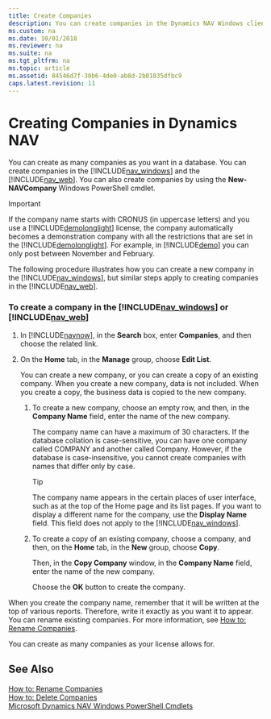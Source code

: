```yaml
---
title: Create Companies
description: You can create companies in the Dynamics NAV Windows client and Web client by using the New-NAVCompany windows PowerShell cmdlet.  
ms.custom: na
ms.date: 10/01/2018
ms.reviewer: na
ms.suite: na
ms.tgt_pltfrm: na
ms.topic: article
ms.assetid: 84546d7f-30b6-4de0-ab8d-2b01035dfbc9
caps.latest.revision: 11
---
```

# Creating Companies in Dynamics NAV
You can create as many companies as you want in a database. You can create companies in the [!INCLUDE[nav_windows](includes/nav_windows_md.md)] and the [!INCLUDE[nav_web](includes/nav_web_md.md)]. You can also create companies by using the **New-NAVCompany** Windows PowerShell cmdlet.  

> [!IMPORTANT]  
>  If the company name starts with CRONUS \(in uppercase letters\) and you use a [!INCLUDE[demolonglight](includes/demolonglight_md.md)] license, the company automatically becomes a demonstration company with all the restrictions that are set in the [!INCLUDE[demolonglight](includes/demolonglight_md.md)]. For example, in [!INCLUDE[demo](includes/demo_md.md)] you can only post between November and February.  

 The following procedure illustrates how you can create a new company in the [!INCLUDE[nav_windows](includes/nav_windows_md.md)], but similar steps apply to creating companies in the [!INCLUDE[nav_web](includes/nav_web_md.md)].  

### To create a company in the [!INCLUDE[nav_windows](includes/nav_windows_md.md)] or [!INCLUDE[nav_web](includes/nav_web_md.md)]  

1.  In [!INCLUDE[navnow](includes/navnow_md.md)], in the **Search** box, enter **Companies**, and then choose the related link.  

2.  On the **Home** tab, in the **Manage** group, choose **Edit List**.  

     You can create a new company, or you can create a copy of an existing company. When you create a new company, data is not included. When you create a copy, the business data is copied to the new company.  

    1.  To create a new company, choose an empty row, and then, in the **Company Name** field, enter the name of the new company.  

         The company name can have a maximum of 30 characters. If the database collation is case-sensitive, you can have one company called COMPANY and another called Company. However, if the database is case-insensitive, you cannot create companies with names that differ only by case.  

        >[!TIP]
        >The company name appears in the certain places of user interface, such as at the top of the Home page and its list pages. If you want to display a different name for the company, use the **Display Name** field. This field does not apply to the [!INCLUDE[nav_windows](includes/nav_windows_md.md)].

    2.  To create a copy of an existing company, choose a company, and then, on the **Home** tab, in the **New** group, choose **Copy**.  

         Then, in the **Copy Company** window, in the **Company Name** field, enter the name of the new company.  

         Choose the **OK** button to create the company.  

 When you create the company name, remember that it will be written at the top of various reports. Therefore, write it exactly as you want it to appear. You can rename existing companies. For more information, see [How to: Rename Companies](How-to--Rename-Companies.md).  

 You can create as many companies as your license allows for.  

## See Also  
 [How to: Rename Companies](How-to--Rename-Companies.md)   
 [How to: Delete Companies](How-to--Delete-Companies.md)   
 [Microsoft Dynamics NAV Windows PowerShell Cmdlets](Microsoft-Dynamics-NAV-Windows-PowerShell-Cmdlets.md)
